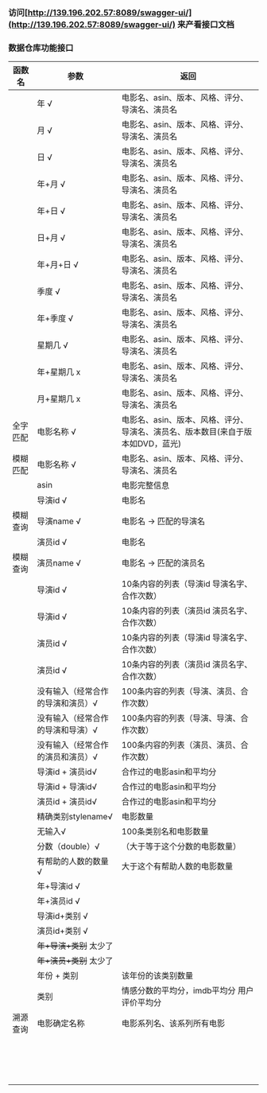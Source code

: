 ### 访问[http://139.196.202.57:8089/swagger-ui/](http://139.196.202.57:8089/swagger-ui/) 来产看接口文档

### 数据仓库功能接口

| 函数名   | 参数                             | 返回                                                         |
| -------- | -------------------------------- | ------------------------------------------------------------ |
|          | 年 √                            | 电影名、asin、版本、风格、评分、导演名、演员名               |
|          | 月 √                          | 电影名、asin、版本、风格、评分、导演名、演员名               |
|          | 日 √                          | 电影名、asin、版本、风格、评分、导演名、演员名               |
|          | 年+月 √                         | 电影名、asin、版本、风格、评分、导演名、演员名               |
|          | 年+日 √                        | 电影名、asin、版本、风格、评分、导演名、演员名               |
|          | 日+月 √                        | 电影名、asin、版本、风格、评分、导演名、演员名               |
|          | 年+月+日 √                       | 电影名、asin、版本、风格、评分、导演名、演员名               |
|          | 季度 √                       | 电影名、asin、版本、风格、评分、导演名、演员名               |
|          | 年+季度 √                     | 电影名、asin、版本、风格、评分、导演名、演员名               |
|          | 星期几 √                     | 电影名、asin、版本、风格、评分、导演名、演员名               |
|          | 年+星期几 x                  | 电影名、asin、版本、风格、评分、导演名、演员名               |
|          | 月+星期几 x                    | 电影名、asin、版本、风格、评分、导演名、演员名               |
| 全字匹配 | 电影名称 √                      | 电影名、asin、版本、风格、评分、导演名、演员名、版本数目(来自于版本如DVD，蓝光) |
| 模糊匹配 | 电影名称 √                      | 电影名、asin、版本、风格、评分、导演名、演员名               |
|         | asin                           | 电影完整信息               |
|          | 导演id √                         | 电影名                                                       |
| 模糊查询 | 导演name √                         | 电影名 -> 匹配的导演名                                                      |
|          | 演员id √                          | 电影名                                                       |
| 模糊查询 | 演员name √                         | 电影名 -> 匹配的演员名                                                     |
|          | 导演id √                          | 10条内容的列表（导演id 导演名字、合作次数） |
|          | 导演id √                            | 10条内容的列表（演员id 演员名字、合作次数） |
|          | 演员id √                           | 10条内容的列表（导演id 导演名字、合作次数） |
|          | 演员id √                            | 10条内容的列表（演员id 演员名字、合作次数） |
|          | 没有输入（经常合作的导演和演员）√ | 100条内容的列表（导演、演员、合作次数）                      |
|          | 没有输入（经常合作的导演和导演）√ | 100条内容的列表（导演、导演、合作次数）                      |
|          | 没有输入（经常合作的演员和演员）√ | 100条内容的列表（演员、演员、合作次数）                      |
|          | 导演id + 演员id√                       |合作过的电影asin和平均分             |
|          | 导演id + 导演id√                        |合作过的电影asin和平均分             |
|          | 演员id + 演员id√                         |合作过的电影asin和平均分              |
|          | 精确类别stylename√                             | 电影数量                                                     |
|          | 无输入√                             | 100条类别名和电影数量                                                     |
|          | 分数（double）√                    |    （大于等于这个分数的电影数量）  
|          | 有帮助的人数的数量 √                   | 大于这个有帮助人数的电影数量 |
|          | 年+导演id √                          |                                                              |
|          | 年+演员id  √                         |                                                              |
|          | 导演id+类别  √                      |                                                              |
|          | 演员id+类别  √                      |                                                              |
|          | ~~年+导演+类别~~  太少了                   |                                                              |
|          | ~~年+演员+类别~~   太少了                   |     
|          | 年份 + 类别                             |该年份的该类别数量
|          | 类别                             |情感分数的平均分，imdb平均分 用户评价平均分
| 溯源查询 | 电影确定名称                     | 电影系列名、该系列所有电影                                   |
|          |                                  |                                                              |
|          |                                  |                                                              |
|          |                                  |                                                              |
|          |                                  |                                                              |
|          |                                  |                                                              |
|          |                                  |                                                              |
|          |                                  |                                                              |
|          |                                  |                                                              |
|          |                                  |                                                              |
|          |                                  |                                                              |
|          |                                  |                                                              |
|          |                                  |                                                              |
|          |                                  |                                                              |
|          |                                  |                                                              |
|          |                                  |                                                              |
|          |                                  |                                                              |

